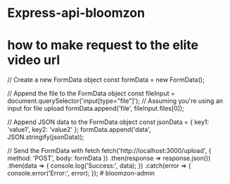 # Express-api-bloomzon

# how to make request to the elite video url

// Create a new FormData object
const formData = new FormData();

// Append the file to the FormData object
const fileInput = document.querySelector('input[type="file"]'); // Assuming you're using an input for file upload
formData.append('file', fileInput.files[0]);

// Append JSON data to the FormData object
const jsonData = {
key1: 'value1',
key2: 'value2'
};
formData.append('data', JSON.stringify(jsonData));

// Send the FormData with fetch
fetch('http://localhost:3000/upload', {
method: 'POST',
body: formData
})
.then(response => response.json())
.then(data => {
console.log('Success:', data);
})
.catch(error => {
console.error('Error:', error);
});
#   b l o o m z o n - a d m i n  
 
